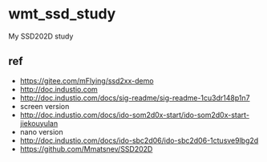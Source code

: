 # wmt_ssd_study
My SSD202D study

## ref  
* https://gitee.com/mFlying/ssd2xx-demo  
* http://doc.industio.com  
* http://doc.industio.com/docs/sig-readme/sig-readme-1cu3dr148p1n7  
* screen version  
* http://doc.industio.com/docs/ido-som2d0x-start/ido-som2d0x-start-jiekouyulan  
* nano version  
* http://doc.industio.com/docs/ido-sbc2d06/ido-sbc2d06-1ctusve9lbg2d  
* https://github.com/Mmatsnev/SSD202D  

